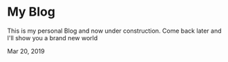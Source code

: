 # My Blog
This is my personal Blog and now under construction.
Come back later and I'll show you a brand new world

Mar 20, 2019
